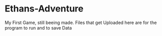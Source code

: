 # Ethans-Adventure

My First Game, still beeing made. Files that get Uploaded here are for the program to run and to save Data
